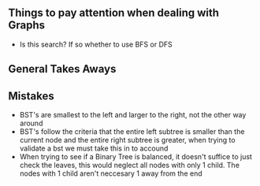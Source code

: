 ## Things to pay attention when dealing with Graphs
* Is this search? If so whether to use BFS or DFS

## General Takes Aways

## Mistakes
* BST's are smallest to the left and larger to the right, not the other way around
* BST's follow the criteria that the entire left subtree is smaller than the current node and the entire right subtree is greater, when trying to validate a bst we must take this in to accound
* When trying to see if a Binary Tree is balanced, it doesn't suffice to just check the leaves, this would neglect all nodes with only 1 child. The nodes with 1 child aren't neccesary 1 away from the end
